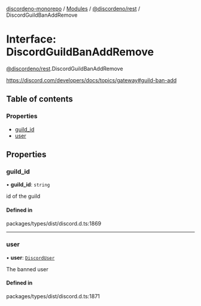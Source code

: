 [discordeno-monorepo](../README.md) / [Modules](../modules.md) / [@discordeno/rest](../modules/discordeno_rest.md) / DiscordGuildBanAddRemove

# Interface: DiscordGuildBanAddRemove

[@discordeno/rest](../modules/discordeno_rest.md).DiscordGuildBanAddRemove

https://discord.com/developers/docs/topics/gateway#guild-ban-add

## Table of contents

### Properties

- [guild_id](discordeno_rest.DiscordGuildBanAddRemove.md#guild_id)
- [user](discordeno_rest.DiscordGuildBanAddRemove.md#user)

## Properties

### guild_id

• **guild_id**: `string`

id of the guild

#### Defined in

packages/types/dist/discord.d.ts:1869

---

### user

• **user**: [`DiscordUser`](discordeno_rest.DiscordUser.md)

The banned user

#### Defined in

packages/types/dist/discord.d.ts:1871
